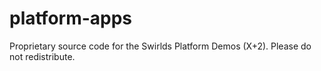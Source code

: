 # platform-apps
Proprietary source code for the Swirlds Platform Demos (X+2). Please do not redistribute.
